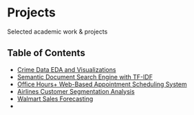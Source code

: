 # Projects
Selected academic work & projects

## Table of Contents
- [Crime Data EDA and Visualizations](https://github.com/yiyutao22/Crime-Data-EDA)
- [Semantic Document Search Engine with TF-IDF](https://github.com/yiyutao22/Semantic-Search-Engine)
- [Office Hours+ Web-Based Appointment Scheduling System](https://github.com/yiyutao22/Office-Hours)
- [Airlines Customer Segmentation Analysis](https://github.com/yiyutao22/Airlines-Customer-Segmentation)
- [Walmart Sales Forecasting](https://github.com/yiyutao22/Sales-Demand-Forecasting/blob/main/README.md)
- []()
